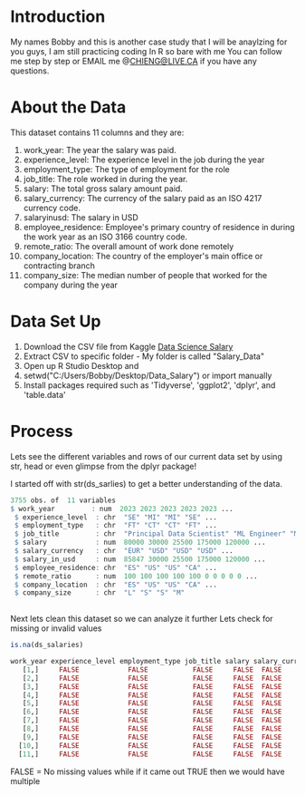 # Introduction
My names Bobby and this is another case study that I will be anaylzing for you guys, I am still practicing coding In R so bare with me
You can follow me step by step or EMAIL me @CHIENG@LIVE.CA if you have any questions.

# About the Data 
This dataset contains 11 columns and they are:

1)  work_year: The year the salary was paid.
2)  experience_level: The experience level in the job during the year
3)  employment_type: The type of employment for the role
4)  job_title: The role worked in during the year.
5)  salary: The total gross salary amount paid.
6)   salary_currency: The currency of the salary paid as an ISO 4217 currency code.
7)  salaryinusd: The salary in USD
8)  employee_residence: Employee's primary country of residence in during the work year as an ISO 3166 country code.
9) remote_ratio: The overall amount of work done remotely
10) company_location: The country of the employer's main office or contracting branch
11) company_size: The median number of people that worked for the company during the year

#  Data Set Up
1. Download the CSV file from Kaggle [Data Science Salary](https://www.kaggle.com/datasets/arnabchaki/data-science-salaries-2023)
2. Extract CSV to specific folder - My folder is called "Salary_Data"
3. Open up R Studio Desktop and 
4. setwd("C:/Users/Bobby/Desktop/Data_Salary") or import manually
5. Install packages required such as 'Tidyverse', 'ggplot2', 'dplyr', and 'table.data'



# Process

Lets see the different variables and rows of our current data set by using str, head or even glimpse from the dplyr package!

I started off with  str(ds_sarlies) to get a better understanding of the data.
```r
3755 obs. of  11 variables
$ work_year         : num  2023 2023 2023 2023 2023 ...
 $ experience_level  : chr  "SE" "MI" "MI" "SE" ...
 $ employment_type   : chr  "FT" "CT" "CT" "FT" ...
 $ job_title         : chr  "Principal Data Scientist" "ML Engineer" "ML Engineer" "Data Scientist" ...
 $ salary            : num  80000 30000 25500 175000 120000 ...
 $ salary_currency   : chr  "EUR" "USD" "USD" "USD" ...
 $ salary_in_usd     : num  85847 30000 25500 175000 120000 ...
 $ employee_residence: chr  "ES" "US" "US" "CA" ...
 $ remote_ratio      : num  100 100 100 100 100 0 0 0 0 0 ...
 $ company_location  : chr  "ES" "US" "US" "CA" ...
 $ company_size      : chr  "L" "S" "S" "M"
 
```

Next lets clean this dataset so we can analyze it further
Lets check for missing or invalid values
```R
is.na(ds_salaries)

work_year experience_level employment_type job_title salary salary_currency salary_in_usd employee_residence
   [1,]     FALSE            FALSE           FALSE     FALSE  FALSE           FALSE         FALSE              FALSE
   [2,]     FALSE            FALSE           FALSE     FALSE  FALSE           FALSE         FALSE              FALSE
   [3,]     FALSE            FALSE           FALSE     FALSE  FALSE           FALSE         FALSE              FALSE
   [4,]     FALSE            FALSE           FALSE     FALSE  FALSE           FALSE         FALSE              FALSE
   [5,]     FALSE            FALSE           FALSE     FALSE  FALSE           FALSE         FALSE              FALSE
   [6,]     FALSE            FALSE           FALSE     FALSE  FALSE           FALSE         FALSE              FALSE
   [7,]     FALSE            FALSE           FALSE     FALSE  FALSE           FALSE         FALSE              FALSE
   [8,]     FALSE            FALSE           FALSE     FALSE  FALSE           FALSE         FALSE              FALSE
   [9,]     FALSE            FALSE           FALSE     FALSE  FALSE           FALSE         FALSE              FALSE
  [10,]     FALSE            FALSE           FALSE     FALSE  FALSE           FALSE         FALSE              FALSE
  [11,]     FALSE            FALSE           FALSE     FALSE  FALSE           FALSE         FALSE              FALSE
  ```
FALSE = No missing values while if it came out TRUE then we would have multiple
  
  

